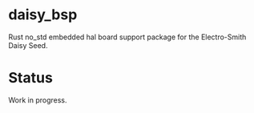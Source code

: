 # daisy_bsp

Rust no_std embedded hal board support package for the Electro-Smith Daisy Seed.


# Status

Work in progress.
